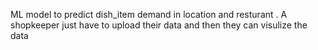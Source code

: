 ML model to predict dish_item demand in location and resturant . A shopkeeper just have to upload their data and then they can visulize the data 

